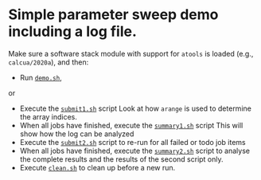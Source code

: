 # Simple parameter sweep demo including a log file.

Make sure a software stack module with support for ``atools`` is loaded
(e.g., ``calcua/2020a``), and then:

  * Run [``demo.sh``](demo.sh),

or

  * Execute the [``submit1.sh``](submit1.sh) script
    Look at how ``arange`` is used to determine the array indices.
  * When all jobs have finished, execute the [``summary1.sh``](summary1.sh) script
    This will show how the log can be analyzed
  * Execute the [``submit2.sh``](submit2.sh) script to re-run for all failed or todo job items
  * When all jobs have finished, execute the [``summary2.sh``](summary2.sh)
    script to analyse the complete results and the
    results of the second script only.
  * Execute [``clean.sh``](clean.sh) to clean up before a new run.
